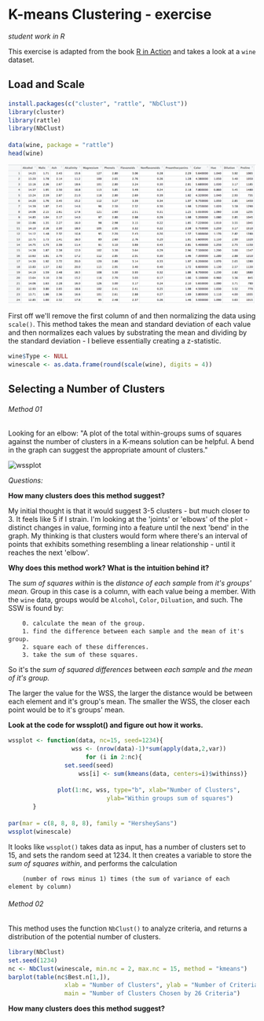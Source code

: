 # K-means Clustering - exercise

_student work in R_

This exercise is adapted from the book [R in Action](http://www.r-bloggers.com/k-means-clustering-from-r-in-action/) and takes a look at a `wine` dataset.

## Load and Scale


``` r
install.packages(c("cluster", "rattle", "NbClust"))
library(cluster)
library(rattle)
library(NbClust)

data(wine, package = "rattle")
head(wine)
```
![wine data](plots/wine.png)

First off we'll remove the first column of and then normalizing the data using `scale()`. This method takes the mean and standard deviation of each value and then normalizes each values by substrating the mean and dividing by the standard deviation - I believe essentially creating a z-statistic. 

``` r
wine$Type <- NULL
winescale <- as.data.frame(round(scale(wine), digits = 4))
```

## Selecting a Number of Clusters

###### Method 01

Looking for an elbow: "A plot of the total within-groups sums of squares against the number of clusters in a K-means solution can be helpful. A bend in the graph can suggest the appropriate amount of clusters."

![wssplot](plots/wssplot.png)

_Questions:_

**How many clusters does this method suggest?**

My initial thought is that it would suggest 3-5 clusters - but much closer to 3. It feels like 5 if I strain. I'm looking at the 'joints' or 'elbows' of the plot - distinct changes in value, forming into a feature until the next 'bend' in the graph. My thinking is that clusters would form where there's an interval of points that exhibits something resembling a linear relationship - until it reaches the next 'elbow'. 

**Why does this method work? What is the intuition behind it?**

The _sum of squares within_ is the _distance of each sample_ from _it's groups' mean._ Group in this case is a column, with each value being a member. With the `wine` data, groups would be `Alcohol`, `Color`, `Diluation`, and such. The SSW is found by:

		0. calculate the mean of the group.
		1. find the difference between each sample and the mean of it's group.
		2. square each of these differences.
		3. take the sum of these squares.

So it's the _sum of squared differences_ between _each sample_ and _the mean of it's group._ 

The larger the value for the WSS, the larger the distance would be between each element and it's group's mean. The smaller the WSS, the closer each point would be to it's groups' mean. 

**Look at the code for wssplot() and figure out how it works.**

``` r
wssplot <- function(data, nc=15, seed=1234){
	              wss <- (nrow(data)-1)*sum(apply(data,2,var))
               	      for (i in 2:nc){
		        set.seed(seed)
	                wss[i] <- sum(kmeans(data, centers=i)$withinss)}
	                
		      plot(1:nc, wss, type="b", xlab="Number of Clusters",
	                        ylab="Within groups sum of squares")
	   }

par(mar = c(8, 8, 8, 8), family = "HersheySans")
wssplot(winescale)
```

It looks like `wssplot()` takes data as input, has a number of clusters set to 15, and sets the random seed at 1234. It then creates a variable to store the _sum of squares within_, and performs the calculation

		(number of rows minus 1) times (the sum of variance of each element by column)









###### Method 02

This method uses the function `NbClust()` to analyze criteria, and returns a distribution of the potential number of clusters. 

``` r
library(NbClust)
set.seed(1234)
nc <- NbClust(winescale, min.nc = 2, max.nc = 15, method = "kmeans")
barplot(table(nc$Best.n[1,]),
				xlab = "Number of Clusters", ylab = "Number of Criteria",
				main = "Number of Clusters Chosen by 26 Criteria")
```

**How many clusters does this method suggest?**










